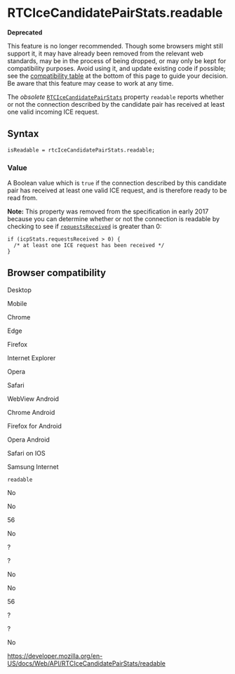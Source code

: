 # RTCIceCandidatePairStats.readable

**Deprecated**

This feature is no longer recommended. Though some browsers might still support it, it may have already been removed from the relevant web standards, may be in the process of being dropped, or may only be kept for compatibility purposes. Avoid using it, and update existing code if possible; see the [compatibility table](#browser_compatibility) at the bottom of this page to guide your decision. Be aware that this feature may cease to work at any time.

The _obsolete_ [`RTCIceCandidatePairStats`](../rtcicecandidatepairstats) property `readable` reports whether or not the connection described by the candidate pair has received at least one valid incoming ICE request.

## Syntax

    isReadable = rtcIceCandidatePairStats.readable;

### Value

A Boolean value which is `true` if the connection described by this candidate pair has received at least one valid ICE request, and is therefore ready to be read from.

**Note:** This property was removed from the specification in early 2017 because you can determine whether or not the connection is readable by checking to see if [`requestsReceived`](requestsreceived) is greater than 0:

    if (icpStats.requestsReceived > 0) {
      /* at least one ICE request has been received */
    }

## Browser compatibility

Desktop

Mobile

Chrome

Edge

Firefox

Internet Explorer

Opera

Safari

WebView Android

Chrome Android

Firefox for Android

Opera Android

Safari on IOS

Samsung Internet

`readable`

No

No

56

No

?

?

No

No

56

?

?

No

<a href="https://developer.mozilla.org/en-US/docs/Web/API/RTCIceCandidatePairStats/readable" class="_attribution-link">https://developer.mozilla.org/en-US/docs/Web/API/RTCIceCandidatePairStats/readable</a>
